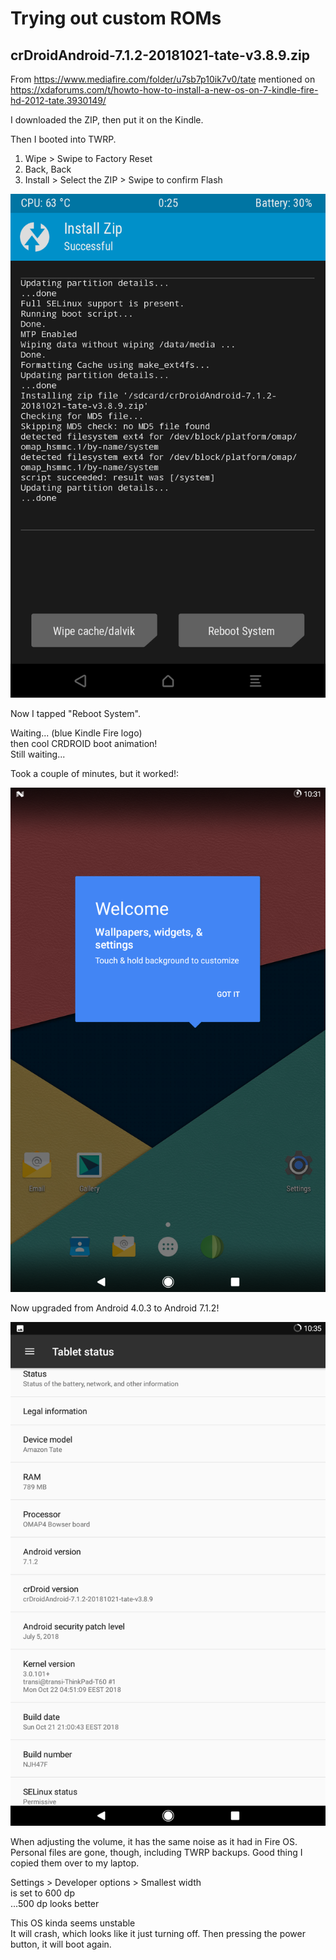 # Trying out custom ROMs

## crDroidAndroid-7.1.2-20181021-tate-v3.8.9.zip
From https://www.mediafire.com/folder/u7sb7p10ik7v0/tate
mentioned on
https://xdaforums.com/t/howto-how-to-install-a-new-os-on-7-kindle-fire-hd-2012-tate.3930149/

I downloaded the ZIP, then put it on the Kindle.

Then I booted into TWRP.

1. Wipe > Swipe to Factory Reset
2. Back, Back
3. Install > Select the ZIP > Swipe to confirm Flash

![](Screenshots/Screenshot_2025-05-06-00-25-18.png)

Now I tapped "Reboot System".

Waiting... (blue Kindle Fire logo)  
then cool CRDROID boot animation!  
Still waiting...

Took a couple of minutes, but it worked!:

![](Screenshots/Screenshot_20250505-223110.png)

Now upgraded from Android 4.0.3 to Android 7.1.2!

![](Screenshots/Screenshot_20250505-223508.png)

When adjusting the volume, it has the same noise as it had in Fire OS.  
Personal files are gone, though, including TWRP backups. Good thing I copied
them over to my laptop.

Settings > Developer options > Smallest width  
is set to 600 dp  
...500 dp looks better

This OS kinda seems unstable  
It will crash, which looks like it just turning off. Then pressing the power
button, it will boot again.
